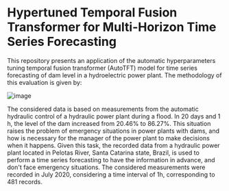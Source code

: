 # Hypertuned Temporal Fusion Transformer for Multi-Horizon Time Series Forecasting

This repository presents an application of the automatic hyperparameters tuning temporal fusion transformer (AutoTFT) model for time series forecasting of dam level in a hydroelectric power plant.
The methodology of this evaluation is given by:

![image](https://github.com/SFStefenon/AutoTFT/assets/88292916/8ae2a2a9-6d84-49e7-bd1d-67ab35a00bc8)





The considered data is based on measurements from the automatic hydraulic control of a hydraulic power plant during a flood. In 20 days and 1 h, the level of the dam increased from 20.46% to 86.27%. This situation raises the problem of emergency situations in power plants with dams, and how is necessary for the manager of the power plant to make decisions when it happens.
Given this task, the recorded data from a hydraulic power plant located in Pelotas River, Santa Catarina state, Brazil, is used to perform a time series forecasting to have the information in advance, and don't face emergency situations. The considered measurements were recorded in July 2020, considering a time interval of 1h, corresponding to 481 records. 
